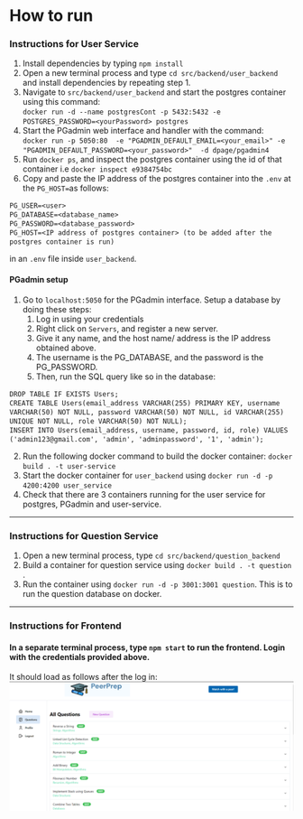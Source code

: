 # How to run


### Instructions for User Service
1. Install dependencies by typing `npm install`
2. Open a new terminal process and type `cd src/backend/user_backend` and install dependencies by repeating step 1.
3. Navigate to `src/backend/user_backend` and start the postgres container using this command: \
`docker run -d --name postgresCont -p 5432:5432 -e POSTGRES_PASSWORD=<yourPassword> postgres`
4. Start the PGadmin web interface and handler with the command: \
`docker run -p 5050:80  -e "PGADMIN_DEFAULT_EMAIL=<your_email>" -e "PGADMIN_DEFAULT_PASSWORD=<your_password>"  -d dpage/pgadmin4`
5. Run `docker ps`, and inspect the postgres container using the id of that container i.e `docker inspect e9384754bc`
6. Copy and paste the IP address of the postgres container into the `.env` at the `PG_HOST=`as follows: 
  ```
  PG_USER=<user>
  PG_DATABASE=<database_name>
  PG_PASSWORD=<database_password>
  PG_HOST=<IP address of postgres container> (to be added after the postgres container is run)
  ```
  in an `.env` file inside `user_backend`.
#### PGadmin setup
1. Go to `localhost:5050` for the PGadmin interface. Setup a database by doing these steps:
   1. Log in using your credentials
   2. Right click on `Servers`, and register a new server.
   3. Give it any name, and the host name/ address is the IP address obtained above.
   4. The username is the PG_DATABASE, and the password is the PG_PASSWORD.
   5. Then, run the SQL query like so in the database:
```
DROP TABLE IF EXISTS Users;
CREATE TABLE Users(email_address VARCHAR(255) PRIMARY KEY, username VARCHAR(50) NOT NULL, password VARCHAR(50) NOT NULL, id VARCHAR(255) UNIQUE NOT NULL, role VARCHAR(50) NOT NULL);
INSERT INTO Users(email_address, username, password, id, role) VALUES ('admin123@gmail.com', 'admin', 'adminpassword', '1', 'admin');
  ```

2. Run the following docker command to build the docker container: `docker build . -t user-service`
3. Start the docker container for `user_backend` using `docker run -d -p 4200:4200 user_service`
4.  Check that there are 3 containers running for the user service for postgres, PGadmin and user-service.
--- 
### Instructions for Question Service
1. Open a new terminal process, type `cd src/backend/question_backend` 
2. Build a container for question service using `docker build . -t question `.
3. Run the container using `docker run -d -p 3001:3001 question`. This is to run the question database on docker.
---
### Instructions for Frontend
#### In a separate terminal process, type `npm start` to run the frontend. Login with the credentials provided above.
It should load as follows after the log in:
![Alt text](image.png)